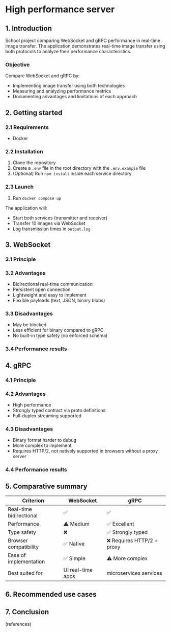 # High performance server

## 1. Introduction

School project comparing WebSocket and gRPC performance in real-time image transfer.
The application demonstrates real-time image transfer using both protocols to analyze their performance characteristics.

### Objective
Compare WebSocket and gRPC by:
- Implementing image transfer using both technologies
- Measuring and analyzing performance metrics
- Documenting advantages and limitations of each approach

## 2. Getting started
### 2.1 Requirements
- Docker

### 2.2 Installation
1. Clone the repository
2. Create a `.env` file in the root directory with the `.env.example` file
3. (Optional) Run `npm install` inside each service directory

### 2.3 Launch
1. Run `docker compose up`

The application will:
- Start both services (transmitter and receiver)
- Transfer 10 images via WebSocket
- Log transmission times in `output.log`


## 3. WebSocket
### 3.1 Principle
### 3.2 Advantages
- Bidirectional real-time communication  
- Persistent open connection  
- Lightweight and easy to implement  
- Flexible payloads (text, JSON, binary blobs)
### 3.3 Disadvantages
- May be blocked  
- Less efficient for binary compared to gRPC  
- No built-in type safety (no enforced schema)
### 3.4 Performance results

## 4. gRPC
### 4.1 Principle
### 4.2 Advantages
- High performance 
- Strongly typed contract via proto definitions  
- Full-duplex streaming supported  
### 4.3 Disadvantages
- Binary format harder to debug 
- More complex to implement  
- Requires HTTP/2, not natively supported in browsers without a proxy server
### 4.4 Performance results

## 5. Comparative summary

| Criterion               | WebSocket               | gRPC                          |
|------------------------|-------------------------|-------------------------------|
| Real-time bidirectional| ✅                      | ✅                            |
| Performance            | ⚠️ Medium               | ✅ Excellent        |
| Type safety            | ❌                      | ✅ Strongly typed             |
| Browser compatibility  | ✅ Native                | ❌ Requires HTTP/2 + proxy    |
| Ease of implementation | ✅ Simple                | ⚠️ More complex               |
| Best suited for        | UI real-time apps       | microservices services  |

## 6. Recommended use cases

## 7. Conclusion
(references)
